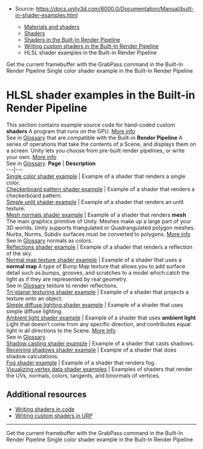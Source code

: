 * Source: https://docs.unity3d.com/6000.0/Documentation/Manual/built-in-shader-examples.html

  * [Materials and shaders](https://docs.unity3d.com/6000.0/Documentation/Manual/materials-and-shaders.html)
  * [Shaders](https://docs.unity3d.com/6000.0/Documentation/Manual/Shaders.html)
  * [Shaders in the Built-In Render Pipeline](https://docs.unity3d.com/6000.0/Documentation/Manual/shader-built-in-birp-landing.html)
  * [Writing custom shaders in the Built-In Render Pipeline](https://docs.unity3d.com/6000.0/Documentation/Manual/writing-shaders-birp.html)
  * HLSL shader examples in the Built-in Render Pipeline


[](https://docs.unity3d.com/6000.0/Documentation/Manual/writing-shader-grabpass.html)
Get the current framebuffer with the GrabPass command in the Built-In Render Pipeline
[](https://docs.unity3d.com/6000.0/Documentation/Manual/built-in-shader-examples-single-color.html)
Single color shader example in the Built-In Render Pipeline
# HLSL shader examples in the Built-in Render Pipeline
This section contains example source code for hand-coded custom **shaders** A program that runs on the GPU. [More info](https://docs.unity3d.com/6000.0/Documentation/Manual/Shaders.html)  
See in [Glossary](https://docs.unity3d.com/6000.0/Documentation/Manual/Glossary.html#Shader) that are compatible with the Built-in **Render Pipeline** A series of operations that take the contents of a Scene, and displays them on a screen. Unity lets you choose from pre-built render pipelines, or write your own. [More info](https://docs.unity3d.com/6000.0/Documentation/Manual/render-pipelines.html)  
See in [Glossary](https://docs.unity3d.com/6000.0/Documentation/Manual/Glossary.html#Renderpipeline).
**Page** | **Description**  
---|---  
[Single color shader example](https://docs.unity3d.com/6000.0/Documentation/Manual/built-in-shader-examples-single-color.html) | Example of a shader that renders a single color.  
[Checkerboard pattern shader example](https://docs.unity3d.com/6000.0/Documentation/Manual/built-in-shader-examples-checkerboard.html) | Example of a shader that renders a checkerboard pattern.  
[Simple unlit shader example](https://docs.unity3d.com/6000.0/Documentation/Manual/built-in-shader-examples-unlit.html) | Example of a shader that renders an unlit texture.  
[Mesh normals shader example](https://docs.unity3d.com/6000.0/Documentation/Manual/built-in-shader-examples-mesh-normals.html) | Example of a shader that renders **mesh** The main graphics primitive of Unity. Meshes make up a large part of your 3D worlds. Unity supports triangulated or Quadrangulated polygon meshes. Nurbs, Nurms, Subdiv surfaces must be converted to polygons. [More info](https://docs.unity3d.com/6000.0/Documentation/Manual/mesh.html)  
See in [Glossary](https://docs.unity3d.com/6000.0/Documentation/Manual/Glossary.html#Mesh) normals as colors.  
[Reflections shader example](https://docs.unity3d.com/6000.0/Documentation/Manual/built-in-shader-examples-reflections.html) | Example of a shader that renders a reflection of the sky.  
[Normal map texture shader example](https://docs.unity3d.com/6000.0/Documentation/Manual/built-in-shader-examples-environment-reflections.html) | Example of a shader that uses a **normal map** A type of Bump Map texture that allows you to add surface detail such as bumps, grooves, and scratches to a model which catch the light as if they are represented by real geometry.  
See in [Glossary](https://docs.unity3d.com/6000.0/Documentation/Manual/Glossary.html#Normalmap) texture to render reflections.  
[Tri-planar texturing shader example](https://docs.unity3d.com/6000.0/Documentation/Manual/built-in-shader-examples-tri-planar-texturing.html) | Example of a shader that projects a texture onto an object.  
[Simple diffuse lighting shader example](https://docs.unity3d.com/6000.0/Documentation/Manual/built-in-shader-examples-simple-diffuse-lighting.html) | Example of a shader that uses simple diffuse lighting.  
[Ambient light shader example](https://docs.unity3d.com/6000.0/Documentation/Manual/built-in-shader-examples-diffuse-lighting-with-ambient-light.html) | Example of a shader that uses **ambient light** Light that doesn’t come from any specific direction, and contributes equal light in all directions to the Scene. [More info](https://docs.unity3d.com/6000.0/Documentation/Manual/lighting-window.html)  
See in [Glossary](https://docs.unity3d.com/6000.0/Documentation/Manual/Glossary.html#Ambientlight).  
[Shadow casting shader example](https://docs.unity3d.com/6000.0/Documentation/Manual/built-in-shader-examples-shadow-casting.html) | Example of a shader that casts shadows.  
[Receiving shadows shader example](https://docs.unity3d.com/6000.0/Documentation/Manual/built-in-shader-examples-receive-shadows.html) | Example of a shader that does shadow calculations.  
[Fog shader example](https://docs.unity3d.com/6000.0/Documentation/Manual/built-in-shader-examples-fog.html) | Example of a shader that renders fog.  
[Visualizing vertex data shader examples](https://docs.unity3d.com/6000.0/Documentation/Manual/built-in-shader-examples-vertex-data.html) | Examples of shaders that render the UVs, normals, colors, tangents, and binormals of vertices.  
## Additional resources
  * [Writing shaders in code](https://docs.unity3d.com/6000.0/Documentation/Manual/shader-writing.html)
  * [Writing custom shaders in URP](https://docs.unity3d.com/6000.0/Documentation/Manual/urp/writing-custom-shaders-urp.html)


* * *
[](https://docs.unity3d.com/6000.0/Documentation/Manual/writing-shader-grabpass.html)
Get the current framebuffer with the GrabPass command in the Built-In Render Pipeline
[](https://docs.unity3d.com/6000.0/Documentation/Manual/built-in-shader-examples-single-color.html)
Single color shader example in the Built-In Render Pipeline
